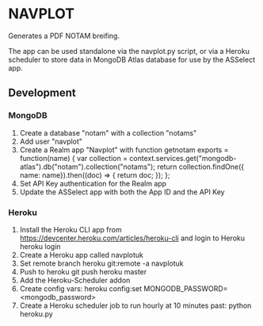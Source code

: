 # NAVPLOT

Generates a PDF NOTAM breifing.

The app can be used standalone via the navplot.py script, or via a Heroku
scheduler to store data in MongoDB Atlas database for use by the ASSelect
app.

## Development

### MongoDB

1. Create a database "notam" with a collection "notams"
2. Add user "navplot"
3. Create a Realm app "Navplot" with function getnotam
        exports = function(name) {
            var collection = context.services.get("mongodb-atlas").db("notam").collection("notams");
            return collection.findOne({ name: name}).then((doc) => {
              return doc;
            });
        };
4. Set API Key authentication for the Realm app
5. Update the ASSelect app with both the App ID and the API Key

### Heroku

1. Install the Heroku CLI app from
https://devcenter.heroku.com/articles/heroku-cli and login to Heroku
        heroku login
2. Create a Heroku app called navplotuk
3. Set remote branch
        heroku git:remote -a navplotuk
4. Push to heroku
        git push heroku master
5. Add the Heroku-Scheduler addon
6. Create config vars:
        heroku config:set MONGODB_PASSWORD=<mongodb_password>
7. Create a Heroku scheduler job to run hourly at 10 minutes past:
        python heroku.py

